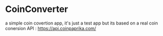 # CoinConverter
a simple coin covertion app, it's just a test app but its based on a real coin conersion API : https://api.coinpaprika.com/ 
